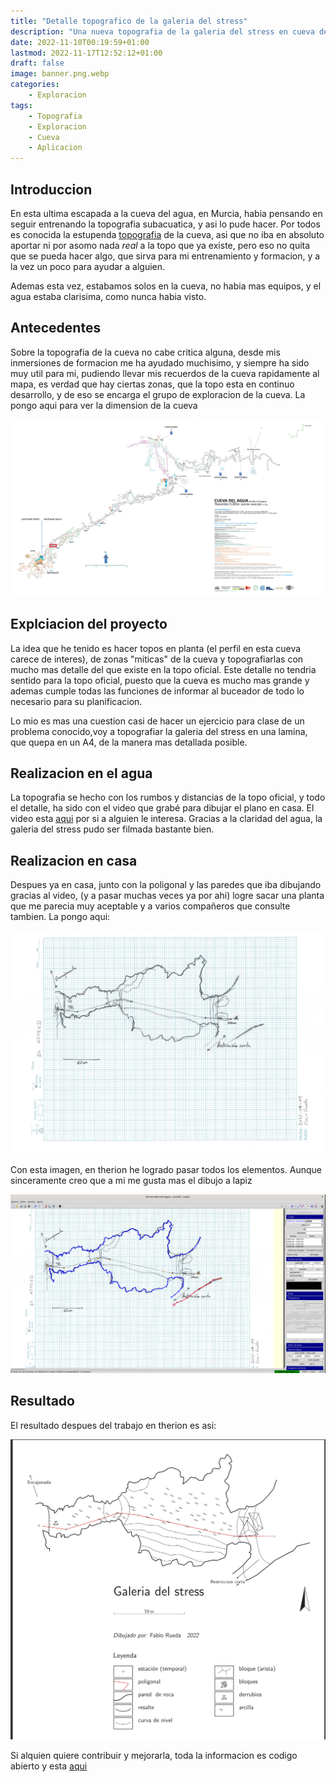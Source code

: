 ```yaml
---
title: "Detalle topografico de la galeria del stress"
description: "Una nueva topografia de la galeria del stress en cueva del agua"
date: 2022-11-10T00:19:59+01:00
lastmod: 2022-11-17T12:52:12+01:00
draft: false
image: banner.png.webp
categories:
    - Exploracion
tags:
    - Topografia
    - Exploracion
    - Cueva
    - Aplicacion
---
```




## Introduccion

En esta ultima escapada a la cueva del agua, en Murcia, habia pensando en seguir entrenando la topografia subacuatica, y asi lo pude hacer. Por todos es conocida la estupenda [topografia](http://cuevadelagua.es/PLANO-AGUA/planimetria.htm) de la cueva, asi que no iba en absoluto aportar ni por asomo nada _real_ a la topo que ya existe, pero eso no quita que se pueda hacer algo, que sirva para mi entrenamiento y formacion, y a la vez un poco para ayudar a alguien.

Ademas esta vez, estabamos solos en la cueva, no habia mas equipos, y el agua estaba clarisima, como nunca habia visto.

## Antecedentes
Sobre la topografia de la cueva no cabe critica alguna, desde mis inmersiones de formacion me ha ayudado muchisimo, y siempre ha sido muy util para mi, pudiendo llevar mis recuerdos de la cueva rapidamente al mapa, es verdad que hay ciertas zonas, que la topo esta en continuo desarrollo, y de eso se encarga el grupo de exploracion de la cueva. La pongo aqui para ver la dimension de la cueva

![La galeria del stress en rojo en comparacion con toda la cueva](2.png)


## Explciacion del proyecto
La idea que he tenido es hacer topos en planta (el perfil en esta cueva carece de interes), de zonas "miticas" de la cueva y topografiarlas con mucho mas detalle del que existe en la topo oficial. Este detalle no tendria sentido para la topo oficial, puesto que la cueva es mucho mas grande y ademas cumple todas las funciones de informar al buceador de todo lo necesario para su planificacion.

Lo mio es mas una cuestion casi de hacer un ejercicio para clase de un problema conocido,voy a topografiar la galeria del stress en una lamina, que quepa en un A4, de la manera mas detallada posible.

## Realizacion en el agua
La topografia se hecho con los rumbos y distancias de la topo oficial, y todo el detalle, ha sido con el video que grabé para dibujar el plano en casa. El video esta [aqui](https://youtu.be/DeD3MHM8vJw) por si a alguien le interesa. Gracias a la claridad del agua, la galeria del stress pudo ser filmada bastante bien.

## Realizacion en casa
Despues ya en casa, junto con la poligonal y las paredes que iba dibujando gracias al video, (y a pasar muchas veces ya por ahi) logre sacar una planta que me parecia muy aceptable y a varios compañeros que consulte tambien. La pongo aqui:

![Dibujo a lapiz de la topo](planta_estress.jpg)

Con esta imagen, en therion he logrado pasar todos los elementos. Aunque sinceramente creo que a mi me gusta mas el dibujo a lapiz

![Trabajando en therion con el dibujo](1.png)


## Resultado

El resultado despues del trabajo en therion es asi:

![Topografia de la galeria del stress](therion.png)

Si alquien quiere contribuir y mejorarla, toda la informacion es codigo abierto y esta [aqui](https://github.com/avances123/topografias/tree/master/stress)

